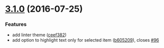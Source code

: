 <a name="3.1.0"></a>
# [3.1.0](https://github.com/oivva/boxy/compare/v3.0.0...v3.1.0) (2016-07-25)


### Features

* add linter theme ([ceef382](https://github.com/oivva/boxy/commit/ceef382))
* add option to highlight text only for selected item ([b605209](https://github.com/oivva/boxy/commit/b605209)), closes [#96](https://github.com/oivva/boxy/issues/96)



